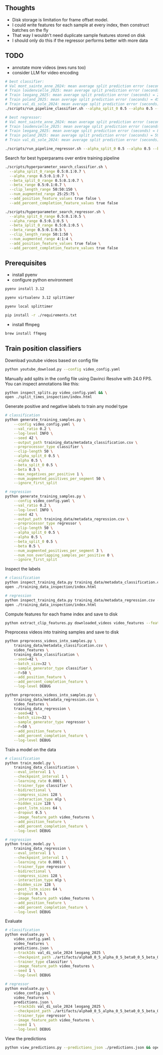 ## Thoughts

- Disk storage is limitation for frame offset model.
- I could write features for each sample at every index, then construct batches on the fly
- That way I wouldn't need duplicate sample features stored on disk
- I should only do this if the regressor performs better with more data

## TODO

- annotate more videos (ews runs too)
- consider LLM for video encoding

```bash
# best classifier:
# Val mont_sainte_anne_2024: mean average split prediction error (seconds) = 63.257
# Train loudenvielle_2025: mean average split prediction error (seconds) = 114.744
# Train leogang_2025: mean average split prediction error (seconds) = 29.110
# Train poland_2025: mean average split prediction error (seconds) = 45.766
# Train val_di_sole_2024: mean average split prediction error (seconds) = 46.440
./scripts/run_pipeline_classifier.sh --alpha_split_0 0.5 --alpha 0.5 --beta_split_0 0.5 --beta 0.5 --clip_length 50 --num_augmented 50 --no-add_position_feature --no-add_percent_completion_feature

# best regressor:
# Val mont_sainte_anne_2024: mean average split prediction error (seconds) = 88.074
# Train loudenvielle_2025: mean average split prediction error (seconds) = 91.060
# Train leogang_2025: mean average split prediction error (seconds) = 81.542
# Train poland_2025: mean average split prediction error (seconds) = 59.225
# Train val_di_sole_2024: mean average split prediction error (seconds) = 82.391

./scripts/run_pipeline_regressor.sh --alpha_split_0 0.5 --alpha 0.5 --beta_split_0 0.5 --beta 0.5 --clip_length 50 --num_augmented 4 --no-add_position_feature --no-add_percent_completion_feature
```

Search for best hyperparams over entire training pipeline

```bash
./scripts/hyperparameter_search_classifier.sh \
  --alpha_split_0_range 0.5:0.1:0.7 \
  --alpha_range 0.5:0.1:0.7 \
  --beta_split_0_range 0.5:0.1:0.7 \
  --beta_range 0.5:0.1:0.7 \
  --clip_length_range 50:50:150 \
  --num_augmented_range 25:25:75 \
  --add_position_feature_values true false \
  --add_percent_completion_feature_values true false

./scripts/hyperparameter_search_regressor.sh \
  --alpha_split_0_range 0.5:0.1:0.5 \
  --alpha_range 0.5:0.1:0.5 \
  --beta_split_0_range 0.5:0.1:0.5 \
  --beta_range 0.5:0.1:0.5 \
  --clip_length_range 50:1:50 \
  --num_augmented_range 4:1:4 \
  --add_position_feature_values true false \
  --add_percent_completion_feature_values true false
```

## Prerequisites

- install pyenv
- configure python environment

```bash
pyenv install 3.12

pyenv virtualenv 3.12 splittimer

pyenv local splittimer

pip install -r ./requirements.txt
```

- install ffmpeg

```bash
brew install ffmpeg
```

## Train position classifiers

Download youtube videos based on config file

```bash
python youtube_download.py --config video_config.yaml
```

Manually add splits in the config file using Davinci Resolve with 24.0 FPS. You can inspect annotations like this:

```bash
python inspect_splits.py video_config.yaml && \
open ./split_times_inspection/index.html
```

Generate positive and negative labels to train any model type

```bash
# classification
python generate_training_samples.py \
    --config video_config.yaml \
    --val_ratio 0.2 \
    --log-level INFO \
    --seed 42 \
    --output_path training_data/metadata_classification.csv \
    --preprocessor_type classifier \
    --clip-length 50 \
    --alpha_split_0 0.5 \
    --alpha 0.5 \
    --beta_split_0 0.5 \
    --beta 0.5 \
    --max_negatives_per_positive 1 \
    --num_augmented_positives_per_segment 50 \
    --ignore_first_split

# regression
python generate_training_samples.py \
    --config video_config.yaml \
    --val_ratio 0.2 \
    --log-level INFO \
    --seed 42 \
    --output_path training_data/metadata_regression.csv \
    --preprocessor_type regressor \
    --clip-length 50 \
    --alpha_split_0 0.5 \
    --alpha 0.5 \
    --beta_split_0 0.5 \
    --beta 0.5 \
    --num_augmented_positives_per_segment 3 \
    --num_non_overlapping_samples_per_positive 0 \
    --ignore_first_split
```

Inspect the labels

```bash
# classification
python inspect_training_data.py training_data/metadata_classification.csv --num_samples=3 && \
open ./training_data_inspection/index.html

# regression
python inspect_training_data.py training_data/metadata_regression.csv --num_samples=3 && \
open ./training_data_inspection/index.html
```

Compute features for each frame index and save to disk

```bash
python extract_clip_features.py downloaded_videos video_features --feature-extraction-batch-size=5 --clip-length=50 --log-level DEBUG
```

Preprocess videos into training samples and save to disk

```bash
python preprocess_videos_into_samples.py \
    training_data/metadata_classification.csv \
    video_features \
    training_data_classification \
    --seed=42 \
    --batch_size=32 \
    --sample_generator_type classifier \
    --F=50 \
    --add_position_feature \
    --add_percent_completion_feature \
    --log-level DEBUG

python preprocess_videos_into_samples.py \
    training_data/metadata_regression.csv \
    video_features \
    training_data_regression \
    --seed=42 \
    --batch_size=32 \
    --sample_generator_type regressor \
    --F=50 \
    --add_position_feature \
    --add_percent_completion_feature \
    --log-level DEBUG
```

Train a model on the data

```bash
# classification
python train_model.py \
    training_data_classification \
    --eval_interval 1 \
    --checkpoint_interval 1 \
    --learning_rate 0.0001 \
    --trainer_type classifier \
    --bidirectional \
    --compress_sizes 128 \
    --interaction_type mlp \
    --hidden_size 128 \
    --post_lstm_sizes 64 \
    --dropout 0.5 \
    --image_feature_path video_features \
    --add_position_feature \
    --add_percent_completion_feature \
    --log-level DEBUG

# regression
python train_model.py \
    training_data_regression \
    --eval_interval 1 \
    --checkpoint_interval 1 \
    --learning_rate 0.0001 \
    --trainer_type regressor \
    --bidirectional \
    --compress_sizes 128 \
    --interaction_type mlp \
    --hidden_size 128 \
    --post_lstm_sizes 64 \
    --dropout 0.5 \
    --image_feature_path video_features \
    --add_position_feature \
    --add_percent_completion_feature \
    --log-level DEBUG
```

Evaluate

```bash
# classification
python evaluate.py \
    video_config.yaml \
    video_features \
    predictions.json \
    --trackIds val_di_sole_2024 leogang_2025 \
    --checkpoint_path ./artifacts/alpha0_0_5_alpha_0_5_beta0_0_5_beta_0_5_frames_50_augmented_50_nopos_nopct_20250620_154155/checkpoints/checkpoint_4.pt \
    --trainer_type classifier \
    --image_feature_path video_features \
    --seed 1 \
    --log-level DEBUG

# regressor
python evaluate.py \
    video_config.yaml \
    video_features \
    predictions.json \
    --trackIds val_di_sole_2024 leogang_2025 \
    --checkpoint_path ./artifacts/alpha0_0_5_alpha_0_5_beta0_0_5_beta_0_5_frames_50_augmented_4_nopos_nopct_20250620_155805/checkpoints/checkpoint_0.pt \
    --trainer_type regressor \
    --image_feature_path video_features \
    --seed 1 \
    --log-level DEBUG
```

View the predictions

```bash
python view_predictions.py --predictions_json ./predictions.json && open ./predictions_splits.html
```

